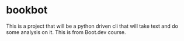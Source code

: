 # bookbot

This is a project that will be a python driven cli that will take text and do some analysis on it. This is from Boot.dev course.